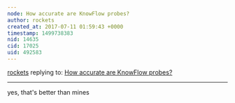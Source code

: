 ```yaml
---
node: How accurate are KnowFlow probes?
author: rockets
created_at: 2017-07-11 01:59:43 +0000
timestamp: 1499738383
nid: 14635
cid: 17025
uid: 492583
---
```




[rockets](../profile/rockets) replying to: [How accurate are KnowFlow probes?](../notes/rockets/07-10-2017/how-accurate-is-the-probe)

----
yes, that's better than mines